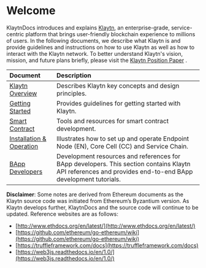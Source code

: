 # Welcome

KlaytnDocs introduces and explains [Klaytn](https://www.klaytn.com/), an enterprise-grade, service-centric platform that brings user-friendly blockchain experience to millions of users. In the following documents, we describe what Klaytn is and provide guidelines and instructions on how to use Klaytn as well as how to interact with the Klaytn network. To better understand Klaytn's vision, mission, and future plans briefly, please visit the [Klaytn Position Paper](https://www.klaytn.com/Klaytn_PositionPaper_V2.1.0.pdf) .

| Document | Description |
| :--- | :--- |
| [Klaytn Overview](klaytn/) | Describes Klaytn key concepts and design principles. |
| [Getting Started](getting-started/) | Provides guidelines for getting started with Klaytn. |
| [Smart Contract](smart-contract/) | Tools and resources for smart contract development. |
| [Installation & Operation](node/) | Illustrates how to set up and operate Endpoint Node \(EN\), Core Cell \(CC\) and Service Chain. |
| [BApp Developers](bapp/) | Development resources and references for BApp developers. This section contains Klaytn API references and provides end-to-end BApp development tutorials. |

**Disclaimer**: Some notes are derived from Ethereum documents as the Klaytn source code was initiated from Ethereum’s Byzantium version. As Klaytn develops further, KlaytnDocs and the source code will continue to be updated. Reference websites are as follows:

* [http://www.ethdocs.org/en/latest/](http://www.ethdocs.org/en/latest/)
* [https://github.com/ethereum/go-ethereum/wiki](https://github.com/ethereum/go-ethereum/wiki)
* [https://truffleframework.com/docs](https://truffleframework.com/docs)
* [https://web3js.readthedocs.io/en/1.0/](https://web3js.readthedocs.io/en/1.0/)

